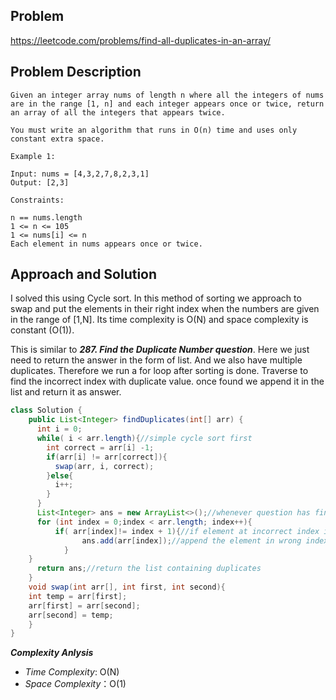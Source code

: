 ## Problem
https://leetcode.com/problems/find-all-duplicates-in-an-array/

## Problem Description
```
Given an integer array nums of length n where all the integers of nums are in the range [1, n] and each integer appears once or twice, return an array of all the integers that appears twice.

You must write an algorithm that runs in O(n) time and uses only constant extra space.

Example 1:

Input: nums = [4,3,2,7,8,2,3,1]
Output: [2,3]

Constraints:

n == nums.length
1 <= n <= 105
1 <= nums[i] <= n
Each element in nums appears once or twice.

```

## Approach and Solution
I solved this using Cycle sort. In this method of sorting we approach to swap and put the elements in their right index when the numbers are given in the range of [1,N]. Its time complexity is O(N) and space complexity is constant (O(1)).

This is similar to **_287. Find the Duplicate Number question_**. Here we just need to return the answer in the form of list.
And we also have multiple duplicates. Therefore we run a for loop after sorting is done. Traverse to find the incorrect index with duplicate value.
once found we append it in the list and return it as answer.


```java
class Solution {
    public List<Integer> findDuplicates(int[] arr) {
      int i = 0;
      while( i < arr.length){//simple cycle sort first
        int correct = arr[i] -1;
        if(arr[i] != arr[correct]){
          swap(arr, i, correct);
        }else{
          i++;
        }
      }
      List<Integer> ans = new ArrayList<>();//whenever question has find "all duplicates" etc, use a for loop to traverse after sorting. put relevant conditions and then you will have your answer
      for (int index = 0;index < arr.length; index++){
          if( arr[index]!= index + 1){//if element at incorrect index is not equal to the right value it should have
                ans.add(arr[index]);//append the element in wrong index as the ans
            }
    }
      return ans;//return the list containing duplicates
    }
    void swap(int arr[], int first, int second){
    int temp = arr[first];
    arr[first] = arr[second];
    arr[second] = temp;
    }
}


```
**_Complexity Anlysis_**

- _Time Complexity_: O(N)
- _Space Complexity_：O(1)
